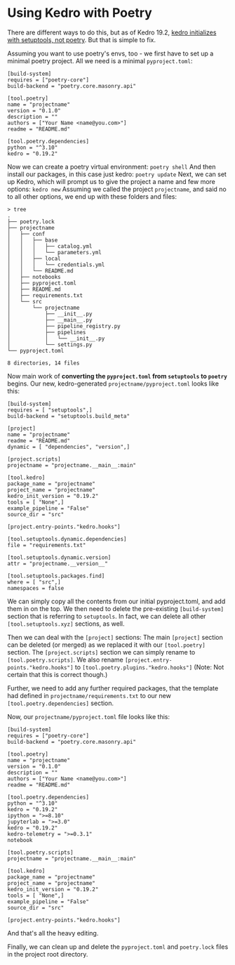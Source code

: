 # Using Kedro with Poetry

There are different ways to do this, but as of Kedro 19.2, [kedro initializes with setuptools, not poetry](https://github.com/kedro-org/kedro/issues/1722#issuecomment-1839694525). But that is simple to fix.

Assuming you want to use poetry's envs, too - we first have to set up a minimal poetry project.
All we need is a minimal `pyproject.toml`:
```
[build-system]
requires = ["poetry-core"]
build-backend = "poetry.core.masonry.api"

[tool.poetry]
name = "projectname"
version = "0.1.0"
description = ""
authors = ["Your Name <name@you.com>"]
readme = "README.md"

[tool.poetry.dependencies]
python = "^3.10"
kedro = "0.19.2"
```

Now we can create a poetry virtual environment:
`poetry shell`
And then install our packages, in this case just kedro:
`poetry update`
Next, we can set up Kedro, which will prompt us to give the project a name and few more options:
`kedro new`
Assuming we called the project `projectname`, and said no to all other options, we end up with these folders and files:
```
> tree
.
├── poetry.lock
├── projectname
│   ├── conf
│   │   ├── base
│   │   │   ├── catalog.yml
│   │   │   └── parameters.yml
│   │   ├── local
│   │   │   └── credentials.yml
│   │   └── README.md
│   ├── notebooks
│   ├── pyproject.toml
│   ├── README.md
│   ├── requirements.txt
│   └── src
│       └── projectname
│           ├── __init__.py
│           ├── __main__.py
│           ├── pipeline_registry.py
│           ├── pipelines
│           │   └── __init__.py
│           └── settings.py
└── pyproject.toml

8 directories, 14 files
```

Now main work of **converting the `pyproject.toml` from `setuptools` to `poetry`** begins.
Our new, kedro-generated `projectname/pyproject.toml` looks like this:

```
[build-system]
requires = [ "setuptools",]
build-backend = "setuptools.build_meta"

[project]
name = "projectname"
readme = "README.md"
dynamic = [ "dependencies", "version",]

[project.scripts]
projectname = "projectname.__main__:main"

[tool.kedro]
package_name = "projectname"
project_name = "projectname"
kedro_init_version = "0.19.2"
tools = [ "None",]
example_pipeline = "False"
source_dir = "src"

[project.entry-points."kedro.hooks"]

[tool.setuptools.dynamic.dependencies]
file = "requirements.txt"

[tool.setuptools.dynamic.version]
attr = "projectname.__version__"

[tool.setuptools.packages.find]
where = [ "src",]
namespaces = false
```

We can simply copy all the contents from our initial pyproject.toml, and add them in on the top. 
We then need to delete the pre-existing `[build-system]` section that is referring to `setuptools`.
In fact, we can delete all other `[tool.setuptools.xyz]` sections, as well.

Then we can deal with the `[project]` sections:
The main `[project]` section can be deleted (or merged) as we replaced it with our `[tool.poetry]` section.
The `[project.scripts]` section we can simply rename to `[tool.poetry.scripts]`.
We also rename `[project.entry-points."kedro.hooks"]` to `[tool.poetry.plugins."kedro.hooks"]` (Note: Not certain that this is correct though.)

Further, we need to add any further required packages, that the template had defined in `projectname/requirements.txt` to our new `[tool.poetry.dependencies]` section.

Now, our `projectname/pyproject.toml` file looks like this:
```
[build-system]
requires = ["poetry-core"]
build-backend = "poetry.core.masonry.api"

[tool.poetry]
name = "projectname"
version = "0.1.0"
description = ""
authors = ["Your Name <name@you.com>"]
readme = "README.md"

[tool.poetry.dependencies]
python = "^3.10"
kedro = "0.19.2"
ipython = ">=8.10"
jupyterlab = ">=3.0"
kedro = "0.19.2"
kedro-telemetry = ">=0.3.1"
notebook

[tool.poetry.scripts]
projectname = "projectname.__main__:main"

[tool.kedro]
package_name = "projectname"
project_name = "projectname"
kedro_init_version = "0.19.2"
tools = [ "None",]
example_pipeline = "False"
source_dir = "src"

[project.entry-points."kedro.hooks"]
```
And that's all the heavy editing. 

Finally, we can clean up and  delete the `pyproject.toml` and `poetry.lock` files in the project root directory.


